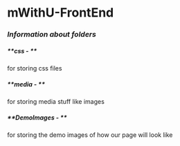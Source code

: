 # mWithU-FrontEnd

### *Information about folders*

##### **css - **
for storing css files

##### **media - **
for storing media stuff like images

##### **DemoImages - **
for storing the demo images of how our page will look like

